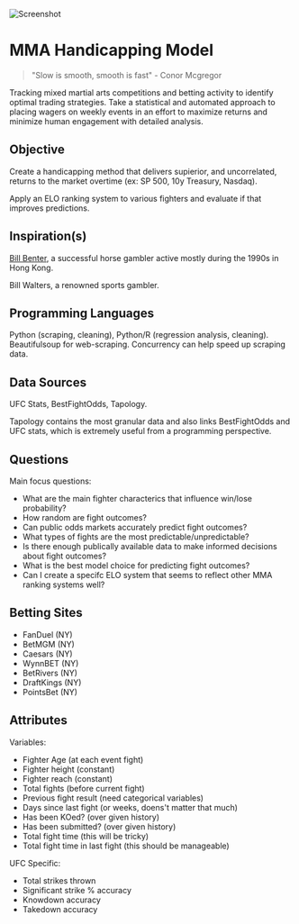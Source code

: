 ![Screenshot](https://github.com/wrcarpenter/MMA-Handicapping-Model/blob/main/Project-Image.jpg)

# MMA Handicapping Model

> "Slow is smooth, smooth is fast" - Conor Mcgregor

Tracking mixed martial arts competitions and betting activity to identify optimal trading strategies. Take a statistical and automated approach to placing wagers on weekly events in an effort to maximize returns and minimize human engagement with detailed analysis. 

## Objective

Create a handicapping method that delivers supierior, and uncorrelated, returns to the market overtime (ex: SP 500, 10y Treasury, Nasdaq).

Apply an ELO ranking system to various fighters and evaluate if that improves predictions. 

## Inspiration(s)

[Bill Benter](https://www.casino.org/blog/bill-benter/), a successful horse gambler active mostly during the 1990s in Hong Kong.

Bill Walters, a renowned sports gambler. 

## Programming Languages 

Python (scraping, cleaning), Python/R (regression analysis, cleaning). Beautifulsoup for web-scraping. Concurrency can help speed up scraping data.

## Data Sources

UFC Stats, BestFightOdds, Tapology.

Tapology contains the most granular data and also links BestFightOdds and UFC stats, which is extremely useful from a programming perspective. 

## Questions
Main focus questions:
* What are the main fighter characterics that influence win/lose probability?
* How random are fight outcomes?
* Can public odds markets accurately predict fight outcomes? 
* What types of fights are the most predictable/unpredictable?
* Is there enough publically available data to make informed decisions about fight outcomes?
* What is the best model choice for predicting fight outcomes?
* Can I create a specifc ELO system that seems to reflect other MMA ranking systems well? 

## Betting Sites

* FanDuel (NY)
* BetMGM  (NY)
* Caesars   (NY)
* WynnBET   (NY)
* BetRivers  (NY)  
* DraftKings (NY)
* PointsBet (NY)

## Attributes 

Variables:
* Fighter Age (at each event fight)
* Fighter height (constant)
* Fighter reach  (constant)
* Total fights   (before current fight)
* Previous fight result (need categorical variables)
* Days since last fight (or weeks, doens't matter that much)
* Has been KOed?  (over given history)
* Has been submitted? (over given history)
* Total fight time (this will be tricky)
* Total fight time in last fight (this should be manageable)

UFC Specific:
* Total strikes thrown
* Significant strike % accuracy
* Knowdown accuracy
* Takedown accuracy

